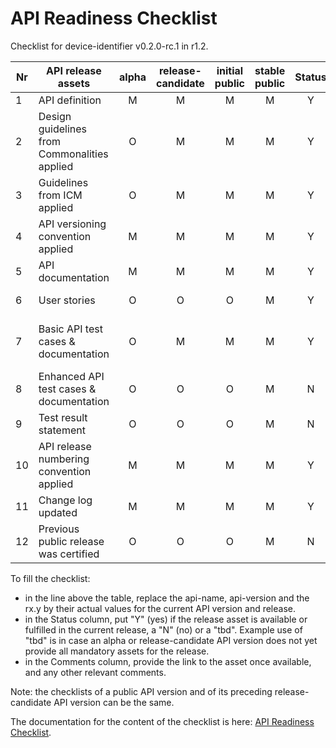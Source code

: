 # API Readiness Checklist

Checklist for device-identifier v0.2.0-rc.1 in r1.2.

| Nr | API release assets  | alpha | release-candidate |  initial<br>public | stable<br> public | Status  | Comments                                                               |
|----|----------------------------------------------|:-----:|:-----------------:|:-------:|:------:|:----:|:----------------------------------------------------------------------:|
|  1 | API definition                               |   M   |         M         |    M    |    M   |  Y   | [device-identifier.yaml](/code/API_definitions/device-identifier.yaml) |
|  2 | Design guidelines from Commonalities applied |   O   |         M         |    M    |    M   |  Y   | 0.5.0-alpha.1                                                          |
|  3 | Guidelines from ICM applied                  |   O   |         M         |    M    |    M   |  Y   | r2.2 0.3.0-rc.1                                                          |
|  4 | API versioning convention applied            |   M   |         M         |    M    |    M   |  Y   | 0.2.0-rc.1                                                             |
|  5 | API documentation                            |   M   |         M         |    M    |    M   |  Y   | Inline in OAS definition                                               |
|  6 | User stories                                 |   O   |         O         |    O    |    M   |  Y   | [Device Identifier User Story.md](/documentation/API_documentation/Device%20Identifier%20User%20Story.md) |
|  7 | Basic API test cases & documentation         |   O   |         M         |    M    |    M   |  Y   | [device-identifier-retrieveIdentifier.feature](/code/Test_definitions/device-identifier-retrieveIdentifier.feature)<br>[device-identifier-retrieveType.feature](/code/Test_definitions/device-identifier-retrieveType.feature) |
|  8 | Enhanced API test cases & documentation      |   O   |         O         |    O    |    M   |  N   |                                                                        |
|  9 | Test result statement                        |   O   |         O         |    O    |    M   |  N   |                                                                        |
| 10 | API release numbering convention applied     |   M   |         M         |    M    |    M   |  Y   | r1.2                                                                   |
| 11 | Change log updated                           |   M   |         M         |    M    |    M   |  Y   | [CHANGELOG.md](/CHANGELOG.md)                                          |
| 12 | Previous public release was certified        |   O   |         O         |    O    |    M   |  N   |                                                                        |

To fill the checklist:
- in the line above the table, replace the api-name, api-version and the rx.y by their actual values for the current API version and release.
- in the Status column, put "Y" (yes) if the release asset is available or fulfilled in the current release, a "N" (no) or a "tbd". Example use of "tbd" is in case an alpha or release-candidate API version does not yet provide all mandatory assets for the release.
- in the Comments column, provide the link to the asset once available, and any other relevant comments.

Note: the checklists of a public API version and of its preceding release-candidate API version can be the same.

The documentation for the content of the checklist is here: [API Readiness Checklist](https://lf-camaraproject.atlassian.net/wiki/spaces/CAM/pages/14559630/API+Release+Process#API-readiness-checklist).
